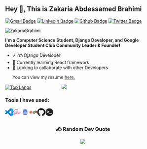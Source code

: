 ## Hey 👋, This is Zakaria Abdessamed Brahimi
[![Gmail Badge](https://img.shields.io/badge/-brahimi.zakaria.abdessamed@gmail.com-c14438?style=flat&logo=Gmail&logoColor=white&link=mailto:brahimi.zakaria.abdessamed@gmail.com)](mailto:brahimi.zakaria.abdessamed@gmail.com) 
[![Linkedin Badge](https://img.shields.io/badge/-zakariaabdessamed-0072b1?style=flat&logo=Linkedin&logoColor=white&link=https://www.linkedin.com/in/zakariaabdessamed/)](https://www.linkedin.com/in/zakariaabdessamed/) [![Github Badge](https://img.shields.io/badge/-ZakariaBrahimi-grey?style=flat&logo=github&logoColor=white&link=https://github.com/ZakariaBrahimi/)](https://www.github.com/ZakariaBrahimi/) [![Twitter Badge](https://img.shields.io/badge/-ZakariaBrahimi-00acee?style=flat&logo=twitter&logoColor=white&link=https://twitter.com/ZakariaBrahimi/)](https://www.twitter.com/ZakariaBrahimi/) 
<p align=left> <img src=https://komarev.com/ghpvc/?username=ZakariaBrahimi alt=ZakariaBrahimi /> </p>

<b><p align='left'>I'm a Computer Science Student, Django Developer, and Google Developer Student Club Community Leader & Founder!</p> </b>

- ⚡ I'm Django Developer
- 🌱 Currently learning React framework
- 👯 Looking to collaborate with other Developers
  <p align='left'> You can view my resume <a href='https://drive.google.com/file/d/1AYM4q9pEc5Bj9fyYBfPSG4nc7idltapp/view?usp=sharing ' target=_blank><u>here</u>.</a></p>


[![Top Langs](https://github-readme-stats.vercel.app/api/top-langs/?username=ZakariaBrahimi&layout=compact)](https://github.com/ZakariaBrahimi/github-readme-stats)&nbsp;&nbsp;&nbsp;&nbsp;&nbsp;&nbsp;&nbsp;&nbsp;&nbsp;&nbsp;&nbsp;&nbsp;&nbsp;&nbsp;&nbsp;&nbsp;&nbsp;&nbsp;&nbsp;&nbsp;&nbsp;&nbsp;&nbsp;&nbsp;
![](https://github-readme-streak-stats.herokuapp.com/?user=ZakariaBrahimi&theme=default&hide_border=true)
  



### Tools I have used:

<img align="left" alt="Visual Studio Code" width="26px" src="https://raw.githubusercontent.com/github/explore/80688e429a7d4ef2fca1e82350fe8e3517d3494d/topics/visual-studio-code/visual-studio-code.png" />

<img align="left" alt="Sass" width="26px" src="https://raw.githubusercontent.com/github/explore/80688e429a7d4ef2fca1e82350fe8e3517d3494d/topics/sass/sass.png" />
<!--[<img align="left" alt="JavaScript" width="26px" src="https://raw.githubusercontent.com/github/explore/80688e429a7d4ef2fca1e82350fe8e3517d3494d/topics/javascript/javascript.png" />][jsplaylist]-->
<!-- [<img align="left" alt="React" width="26px" src="https://raw.githubusercontent.com/github/explore/80688e429a7d4ef2fca1e82350fe8e3517d3494d/topics/react/react.png" />][reactplaylist] -->
<!-- [<img align="left" alt="Gatsby" width="26px" src="https://raw.githubusercontent.com/github/explore/e94815998e4e0713912fed477a1f346ec04c3da2/topics/gatsby/gatsby.png" />][webdevplaylist] -->
<!-- [<img align="left" alt="GraphQL" width="26px" src="https://raw.githubusercontent.com/github/explore/80688e429a7d4ef2fca1e82350fe8e3517d3494d/topics/graphql/graphql.png" />][webdevplaylist] -->
<!-- [<img align="left" alt="Node.js" width="26px" src="https://raw.githubusercontent.com/github/explore/80688e429a7d4ef2fca1e82350fe8e3517d3494d/topics/nodejs/nodejs.png" />][webdevplaylist] -->
<!-- [<img align="left" alt="Deno" width="26px" src="https://raw.githubusercontent.com/github/explore/361e2821e2dea67711cde99c9c40ed357061cf27/topics/deno/deno.png" />][webdevplaylist] -->
<img align="left" alt="SQL" width="26px" src="https://raw.githubusercontent.com/github/explore/80688e429a7d4ef2fca1e82350fe8e3517d3494d/topics/sql/sql.png" />
<!-- [<img align="left" alt="MySQL" width="26px" src="https://raw.githubusercontent.com/github/explore/80688e429a7d4ef2fca1e82350fe8e3517d3494d/topics/mysql/mysql.png" />][webdevplaylist] -->
<!-- [<img align="left" alt="MongoDB" width="26px" src="https://raw.githubusercontent.com/github/explore/80688e429a7d4ef2fca1e82350fe8e3517d3494d/topics/mongodb/mongodb.png" />][webdevplaylist] -->
<img align="left" alt="Git" width="26px" src="https://raw.githubusercontent.com/github/explore/80688e429a7d4ef2fca1e82350fe8e3517d3494d/topics/git/git.png" />
<img align="left" alt="GitHub" width="26px" src="https://raw.githubusercontent.com/github/explore/78df643247d429f6cc873026c0622819ad797942/topics/github/github.png" />
<img align="left" alt="Terminal" width="26px" src="https://raw.githubusercontent.com/github/explore/80688e429a7d4ef2fca1e82350fe8e3517d3494d/topics/terminal/terminal.png" />

<br>
<br>

<span align="center">
  
### ✍️ Random Dev Quote
![](https://quotes-github-readme.vercel.app/api?type=horizontal&theme=light)

</span>
